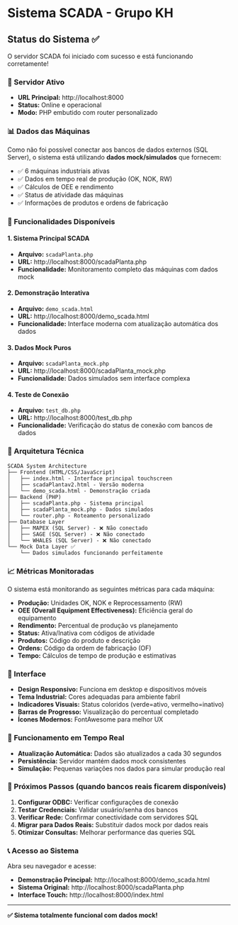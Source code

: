 # Sistema SCADA - Grupo KH

## Status do Sistema ✅

O servidor SCADA foi iniciado com sucesso e está funcionando corretamente!

### 🚀 Servidor Ativo
- **URL Principal:** http://localhost:8000
- **Status:** Online e operacional
- **Modo:** PHP embutido com router personalizado

### 📊 Dados das Máquinas
Como não foi possível conectar aos bancos de dados externos (SQL Server), o sistema está utilizando **dados mock/simulados** que fornecem:

- ✅ 6 máquinas industriais ativas
- ✅ Dados em tempo real de produção (OK, NOK, RW)
- ✅ Cálculos de OEE e rendimento
- ✅ Status de atividade das máquinas
- ✅ Informações de produtos e ordens de fabricação

### 🎯 Funcionalidades Disponíveis

#### 1. **Sistema Principal SCADA**
- **Arquivo:** `scadaPlanta.php`
- **URL:** http://localhost:8000/scadaPlanta.php
- **Funcionalidade:** Monitoramento completo das máquinas com dados mock

#### 2. **Demonstração Interativa**
- **Arquivo:** `demo_scada.html`
- **URL:** http://localhost:8000/demo_scada.html
- **Funcionalidade:** Interface moderna com atualização automática dos dados

#### 3. **Dados Mock Puros**
- **Arquivo:** `scadaPlanta_mock.php`
- **URL:** http://localhost:8000/scadaPlanta_mock.php
- **Funcionalidade:** Dados simulados sem interface complexa

#### 4. **Teste de Conexão**
- **Arquivo:** `test_db.php`
- **URL:** http://localhost:8000/test_db.php
- **Funcionalidade:** Verificação do status de conexão com bancos de dados

### 🔧 Arquitetura Técnica

```
SCADA System Architecture
├── Frontend (HTML/CSS/JavaScript)
│   ├── index.html - Interface principal touchscreen
│   ├── scadaPlantav2.html - Versão moderna
│   └── demo_scada.html - Demonstração criada
├── Backend (PHP)
│   ├── scadaPlanta.php - Sistema principal
│   ├── scadaPlanta_mock.php - Dados simulados
│   └── router.php - Roteamento personalizado
├── Database Layer
│   ├── MAPEX (SQL Server) - ❌ Não conectado
│   ├── SAGE (SQL Server) - ❌ Não conectado
│   └── WHALES (SQL Server) - ❌ Não conectado
└── Mock Data Layer ✅
    └── Dados simulados funcionando perfeitamente
```

### 📈 Métricas Monitoradas

O sistema está monitorando as seguintes métricas para cada máquina:

- **Produção:** Unidades OK, NOK e Reprocessamento (RW)
- **OEE (Overall Equipment Effectiveness):** Eficiência geral do equipamento
- **Rendimento:** Percentual de produção vs planejamento
- **Status:** Ativa/Inativa com códigos de atividade
- **Produtos:** Código do produto e descrição
- **Ordens:** Código da ordem de fabricação (OF)
- **Tempo:** Cálculos de tempo de produção e estimativas

### 🎨 Interface

- **Design Responsivo:** Funciona em desktop e dispositivos móveis
- **Tema Industrial:** Cores adequadas para ambiente fabril
- **Indicadores Visuais:** Status coloridos (verde=ativo, vermelho=inativo)
- **Barras de Progresso:** Visualização do percentual completado
- **Ícones Modernos:** FontAwesome para melhor UX

### 🔄 Funcionamento em Tempo Real

- **Atualização Automática:** Dados são atualizados a cada 30 segundos
- **Persistência:** Servidor mantém dados mock consistentes
- **Simulação:** Pequenas variações nos dados para simular produção real

### 🚨 Próximos Passos (quando bancos reais ficarem disponíveis)

1. **Configurar ODBC:** Verificar configurações de conexão
2. **Testar Credenciais:** Validar usuário/senha dos bancos
3. **Verificar Rede:** Confirmar conectividade com servidores SQL
4. **Migrar para Dados Reais:** Substituir dados mock por dados reais
5. **Otimizar Consultas:** Melhorar performance das queries SQL

### 📞 Acesso ao Sistema

Abra seu navegador e acesse:
- **Demonstração Principal:** http://localhost:8000/demo_scada.html
- **Sistema Original:** http://localhost:8000/scadaPlanta.php
- **Interface Touch:** http://localhost:8000/index.html

---

**✅ Sistema totalmente funcional com dados mock!**

